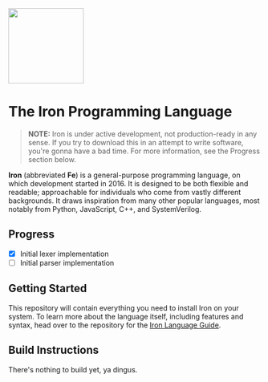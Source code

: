 <img src="http://i.imgur.com/i98eIOL.png" width="150px">

# The Iron Programming Language

> **NOTE:** Iron is under active development, not production-ready in any sense. If you try to download this in an attempt to write software, you're gonna have a bad time. For more information, see the Progress section below.

**Iron** (abbreviated **Fe**) is a general-purpose programming language, on which development started in 2016.
It is designed to be both flexible and readable; approachable for individuals who come from vastly different
backgrounds. It draws inspiration from many other popular languages, most notably from Python, JavaScript, C++,
and SystemVerilog.

## Progress

- [x] Initial lexer implementation
- [ ] Initial parser implementation

## Getting Started

This repository will contain everything you need to install Iron on your system. To learn more about the language itself,
including features and syntax, head over to the repository for the [Iron Language Guide](https://github.com/IronLang/iron-manual).

## Build Instructions

There's nothing to build yet, ya dingus.
